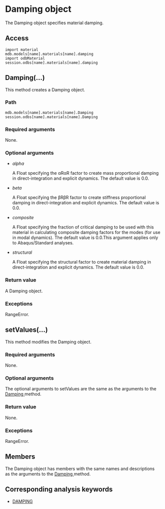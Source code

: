# Damping object

The Damping object specifies material damping.

## Access

```
import material
mdb.models[name].materials[name].damping
import odbMaterial
session.odbs[name].materials[name].damping
```

## Damping(...)



This method creates a Damping object.



### Path

```
mdb.models[name].materials[name].Damping
session.odbs[name].materials[name].Damping
```

### Required arguments

None.

### Optional arguments

- *alpha*

  A Float specifying the αRαR factor to create mass proportional damping in direct-integration and explicit dynamics. The default value is 0.0.

- *beta*

  A Float specifying the βRβR factor to create stiffness proportional damping in direct-integration and explicit dynamics. The default value is 0.0.

- *composite*

  A Float specifying the fraction of critical damping to be used with this material in calculating composite damping factors for the modes (for use in modal dynamics). The default value is 0.0.This argument applies only to Abaqus/Standard analyses.

- *structural*

  A Float specifying the structural factor to create material damping in direct-integration and explicit dynamics. The default value is 0.0.

### Return value

A Damping object.

### Exceptions

RangeError.



## setValues(...)



This method modifies the Damping object.



### Required arguments

None.

### Optional arguments

The optional arguments to setValues are the same as the arguments to the [Damping ](https://help.3ds.com/2022/english/DSSIMULIA_Established/SIMACAEKERRefMap/simaker-c-dampingpyc.htm?ContextScope=all#simaker-dampingdampingpyc)method.

### Return value

None.

### Exceptions

RangeError.



## Members

The Damping object has members with the same names and descriptions as the arguments to the [Damping ](https://help.3ds.com/2022/english/DSSIMULIA_Established/SIMACAEKERRefMap/simaker-c-dampingpyc.htm?ContextScope=all#simaker-dampingdampingpyc)method.



## Corresponding analysis keywords

- [DAMPING](https://help.3ds.com/2022/english/DSSIMULIA_Established/SIMACAEKEYRefMap/simakey-r-damping.htm?ContextScope=all#simakey-r-damping)